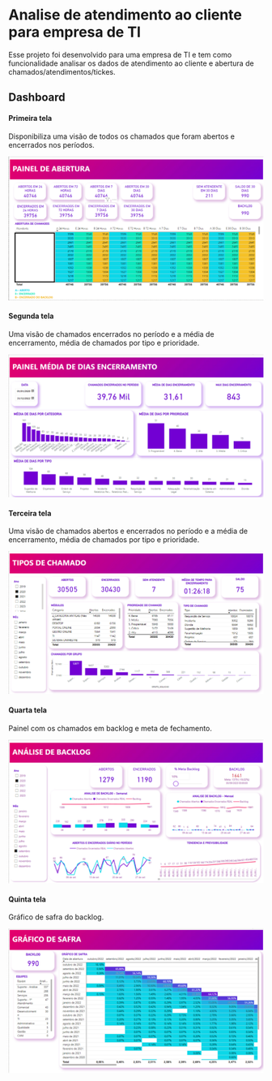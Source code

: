 # Analise de atendimento ao cliente para empresa de TI

Esse projeto foi desenvolvido para uma empresa de TI e tem como funcionalidade analisar os dados de atendimento ao cliente e abertura de chamados/atendimentos/tickes.


## Dashboard

#### Primeira tela
Disponibiliza uma visão de todos os chamados que foram abertos e encerrados nos períodos.

![Primeira_Tela](Primeira_Tela.png)

#### Segunda tela
Uma visão de chamados encerrados no período e a média de encerramento,
média de chamados por tipo e prioridade.

![Segunda_Tela](Segunda_Tela.png)

#### Terceira tela
Uma visão de chamados abertos e encerrados no período e a média de encerramento,
média de chamados por tipo e prioridade.

![Terceira_Tela](Terceira_Tela.png)

#### Quarta tela
Painel com os chamados em backlog e meta de fechamento.

![Quarta_Tela](Quarta_Tela.png)

#### Quinta tela
Gráfico de safra do backlog.

![Quinta_Tela](Quinta_Tela.png)

